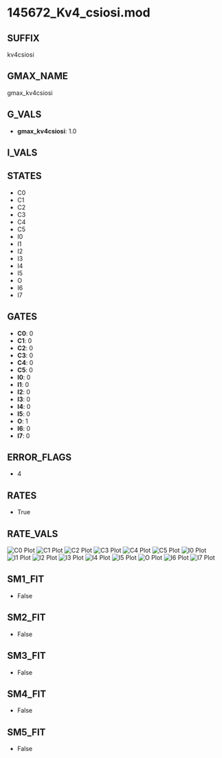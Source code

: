 # 145672_Kv4_csiosi.mod

## SUFFIX

kv4csiosi

## GMAX_NAME

gmax_kv4csiosi

## G_VALS

- **gmax_kv4csiosi**: 1.0

## I_VALS


## STATES

- C0
- C1
- C2
- C3
- C4
- C5
- I0
- I1
- I2
- I3
- I4
- I5
- O
- I6
- I7

## GATES

- **C0**: 0
- **C1**: 0
- **C2**: 0
- **C3**: 0
- **C4**: 0
- **C5**: 0
- **I0**: 0
- **I1**: 0
- **I2**: 0
- **I3**: 0
- **I4**: 0
- **I5**: 0
- **O**: 1
- **I6**: 0
- **I7**: 0

## ERROR_FLAGS

- 4

## RATES

- True

## RATE_VALS

![C0 Plot](/Users/pbozelos/Dropbox/icg-Chai-Panos/supermodels/output_markdown_files/K/145672_Kv4_csiosi.mod/images/C0.png)
![C1 Plot](/Users/pbozelos/Dropbox/icg-Chai-Panos/supermodels/output_markdown_files/K/145672_Kv4_csiosi.mod/images/C1.png)
![C2 Plot](/Users/pbozelos/Dropbox/icg-Chai-Panos/supermodels/output_markdown_files/K/145672_Kv4_csiosi.mod/images/C2.png)
![C3 Plot](/Users/pbozelos/Dropbox/icg-Chai-Panos/supermodels/output_markdown_files/K/145672_Kv4_csiosi.mod/images/C3.png)
![C4 Plot](/Users/pbozelos/Dropbox/icg-Chai-Panos/supermodels/output_markdown_files/K/145672_Kv4_csiosi.mod/images/C4.png)
![C5 Plot](/Users/pbozelos/Dropbox/icg-Chai-Panos/supermodels/output_markdown_files/K/145672_Kv4_csiosi.mod/images/C5.png)
![I0 Plot](/Users/pbozelos/Dropbox/icg-Chai-Panos/supermodels/output_markdown_files/K/145672_Kv4_csiosi.mod/images/I0.png)
![I1 Plot](/Users/pbozelos/Dropbox/icg-Chai-Panos/supermodels/output_markdown_files/K/145672_Kv4_csiosi.mod/images/I1.png)
![I2 Plot](/Users/pbozelos/Dropbox/icg-Chai-Panos/supermodels/output_markdown_files/K/145672_Kv4_csiosi.mod/images/I2.png)
![I3 Plot](/Users/pbozelos/Dropbox/icg-Chai-Panos/supermodels/output_markdown_files/K/145672_Kv4_csiosi.mod/images/I3.png)
![I4 Plot](/Users/pbozelos/Dropbox/icg-Chai-Panos/supermodels/output_markdown_files/K/145672_Kv4_csiosi.mod/images/I4.png)
![I5 Plot](/Users/pbozelos/Dropbox/icg-Chai-Panos/supermodels/output_markdown_files/K/145672_Kv4_csiosi.mod/images/I5.png)
![O Plot](/Users/pbozelos/Dropbox/icg-Chai-Panos/supermodels/output_markdown_files/K/145672_Kv4_csiosi.mod/images/O.png)
![I6 Plot](/Users/pbozelos/Dropbox/icg-Chai-Panos/supermodels/output_markdown_files/K/145672_Kv4_csiosi.mod/images/I6.png)
![I7 Plot](/Users/pbozelos/Dropbox/icg-Chai-Panos/supermodels/output_markdown_files/K/145672_Kv4_csiosi.mod/images/I7.png)

## SM1_FIT

- False

## SM2_FIT

- False

## SM3_FIT

- False

## SM4_FIT

- False

## SM5_FIT

- False

